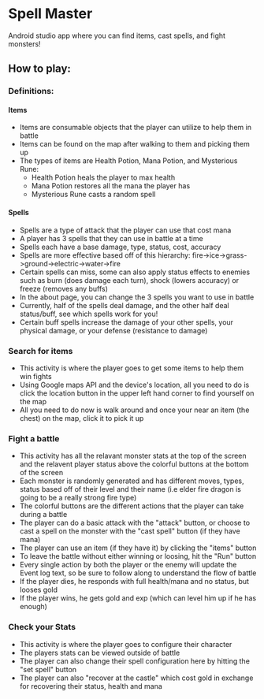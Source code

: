 # Spell Master
Android studio app where you can find items, cast spells, and fight monsters!



## How to play:
### Definitions:
#### Items
- Items are consumable objects that the player can utilize to help them in battle
- Items can be found on the map after walking to them and picking them up
- The types of items are Health Potion, Mana Potion, and Mysterious Rune:
  - Health Potion heals the player to max health
  - Mana Potion restores all the mana the player has
  - Mysterious Rune casts a random spell
  
#### Spells
- Spells are a type of attack that the player can use that cost mana
- A player has 3 spells that they can use in battle at a time
- Spells each have a base damage, type, status, cost, accuracy
- Spells are more effective based off of this hierarchy: fire->ice->grass->ground->electric->water->fire
- Certain spells can miss, some can also apply status effects to enemies such as burn (does damage each turn), shock (lowers accuracy) or freeze (removes any buffs)
- In the about page, you can change the 3 spells you want to use in battle
- Currently, half of the spells deal damage, and the other half deal status/buff, see which spells work for you!
- Certain buff spells increase the damage of your other spells, your physical damage, or your defense (resistance to damage)

### Search for items
- This activity is where the player goes to get some items to help them win fights
- Using Google maps API and the device's location, all you need to do is click the location button in the upper left hand corner to find yourself on the map
- All you need to do now is walk around and once your near an item (the chest) on the map, click it to pick it up

### Fight a battle
- This activity has all the relavant monster stats at the top of the screen and the relavent player status above the colorful buttons at the bottom of the screen
- Each monster is randomly generated and has different moves, types, status based off of their level and their name (i.e elder fire dragon is going to be a really strong fire type)
- The colorful buttons are the different actions that the player can take during a battle
- The player can do a basic attack with the "attack" button, or choose to cast a spell on the monster with the "cast spell" button (if they have mana)
- The player can use an item (if they have it) by clicking the "items" button
- To leave the battle without either winning or loosing, hit the "Run" button
- Every single action by both the player or the enemy will update the Event log text, so be sure to follow along to understand the flow of battle
- If the player dies, he responds with full health/mana and no status, but looses gold
- If the player wins, he gets gold and exp (which can level him up if he has enough)

### Check your Stats
- This activity is where the player goes to configure their character
- The players stats can be viewed outside of battle
- The player can also change their spell configuration here by hitting the "set spell" button
- The player can also "recover at the castle" which cost gold in exchange for recovering their status, health and mana


